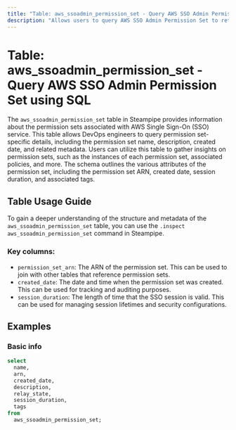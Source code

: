 ```yaml
---
title: "Table: aws_ssoadmin_permission_set - Query AWS SSO Admin Permission Set using SQL"
description: "Allows users to query AWS SSO Admin Permission Set to retrieve data related to the permissions sets of AWS Single Sign-On (SSO) service."
---
```


# Table: aws_ssoadmin_permission_set - Query AWS SSO Admin Permission Set using SQL

The `aws_ssoadmin_permission_set` table in Steampipe provides information about the permission sets associated with AWS Single Sign-On (SSO) service. This table allows DevOps engineers to query permission set-specific details, including the permission set name, description, created date, and related metadata. Users can utilize this table to gather insights on permission sets, such as the instances of each permission set, associated policies, and more. The schema outlines the various attributes of the permission set, including the permission set ARN, created date, session duration, and associated tags.

## Table Usage Guide

To gain a deeper understanding of the structure and metadata of the `aws_ssoadmin_permission_set` table, you can use the `.inspect aws_ssoadmin_permission_set` command in Steampipe.

### Key columns:

- `permission_set_arn`: The ARN of the permission set. This can be used to join with other tables that reference permission sets.
- `created_date`: The date and time when the permission set was created. This can be used for tracking and auditing purposes.
- `session_duration`: The length of time that the SSO session is valid. This can be used for managing session lifetimes and security configurations.

## Examples

### Basic info

```sql
select
  name,
  arn,
  created_date,
  description,
  relay_state,
  session_duration,
  tags
from
  aws_ssoadmin_permission_set;
```

